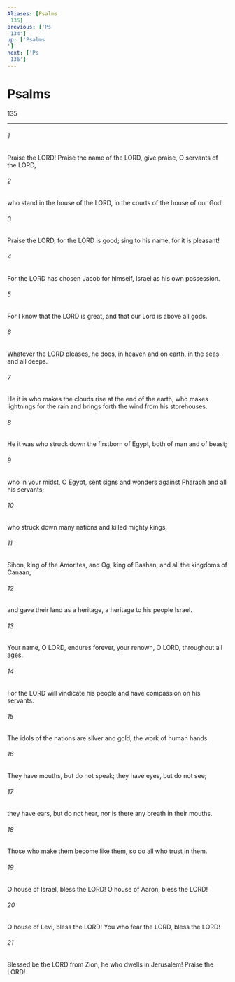 ```yaml
---
Aliases: [Psalms 135]
previous: ['Ps 134']
up: ['Psalms']
next: ['Ps 136']
---
```

# Psalms 135

***
 

###### 1 
Praise the LORD!  Praise the name of the LORD,  give praise, O servants of the LORD,   

###### 2 
who stand in the house of the LORD,  in the courts of the house of our God!   

###### 3 
Praise the LORD, for the LORD is good;  sing to his name, for it is pleasant!   

###### 4 
For the LORD has chosen Jacob for himself,  Israel as his own possession.  

###### 5 
For I know that the LORD is great,  and that our Lord is above all gods.   

###### 6 
Whatever the LORD pleases, he does,  in heaven and on earth,  in the seas and all deeps.   

###### 7 
He it is who makes the clouds rise at the end of the earth,  who makes lightnings for the rain  and brings forth the wind from his storehouses.  

###### 8 
He it was who struck down the firstborn of Egypt,  both of man and of beast;   

###### 9 
who in your midst, O Egypt,  sent signs and wonders  against Pharaoh and all his servants;   

###### 10 
who struck down many nations  and killed mighty kings,   

###### 11 
Sihon, king of the Amorites,  and Og, king of Bashan,  and all the kingdoms of Canaan,   

###### 12 
and gave their land as a heritage,  a heritage to his people Israel.  

###### 13 
Your name, O LORD, endures forever,  your renown, O LORD, throughout all ages.   

###### 14 
For the LORD will vindicate his people  and have compassion on his servants.  

###### 15 
The idols of the nations are silver and gold,  the work of human hands.   

###### 16 
They have mouths, but do not speak;  they have eyes, but do not see;   

###### 17 
they have ears, but do not hear,  nor is there any breath in their mouths.   

###### 18 
Those who make them become like them,  so do all who trust in them.  

###### 19 
O house of Israel, bless the LORD!  O house of Aaron, bless the LORD!   

###### 20 
O house of Levi, bless the LORD!  You who fear the LORD, bless the LORD!   

###### 21 
Blessed be the LORD from Zion,  he who dwells in Jerusalem!  Praise the LORD!
